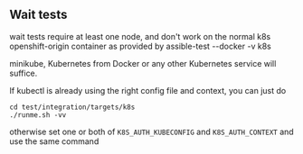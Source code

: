 Wait tests
----------

wait tests require at least one node, and don't work on the normal k8s
openshift-origin container as provided by assible-test --docker -v k8s

minikube, Kubernetes from Docker or any other Kubernetes service will
suffice.

If kubectl is already using the right config file and context, you can
just do

```
cd test/integration/targets/k8s
./runme.sh -vv
```

otherwise set one or both of `K8S_AUTH_KUBECONFIG` and `K8S_AUTH_CONTEXT`
and use the same command




